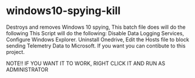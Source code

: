 # windows10-spying-kill
Destroys and removes Windows 10 spying, This batch file does will do the following
 This Script will do the following:
 Disable Data Logging Services,
 Configure Windows Explorer.
Uninstall Onedrive,
Edit the Hosts file to block sending Telemetry Data to Microsoft.
If you want you can contibute to this project. 

NOTE!! IF YOU WANT IT TO WORK, RIGHT CLICK IT AND RUN AS ADMINISTRATOR
